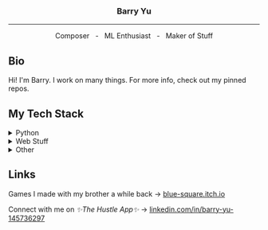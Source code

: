 <h3 align="center"> Barry Yu </h3>

---

<div align="center">Composer&nbsp;&nbsp;&nbsp;-&nbsp;&nbsp;&nbsp;ML Enthusiast&nbsp;&nbsp;&nbsp;-&nbsp;&nbsp;&nbsp;Maker of Stuff</div>
<h2>Bio</h2>
Hi! I'm Barry. I work on many things. For more info, check out my pinned repos.

<h2>My Tech Stack</h2>

<details>
<summary>Python</summary>
<li>Pytorch</li>
<li>Selenium</li>
</details>

<details>
<summary>Web Stuff</summary>
<li>Javascript</li>
<li>React.js</li>
<li>HTML, CSS</li>
<li>Socket.io</li>
</details>

<details>
<summary>Other</summary>
<li>Max/MSP</li>
<li>Processing (Java)</li>
<li>Unity</li>
</details>

<h2>Links</h2>

Games I made with my brother a while back → [blue-square.itch.io](https://blue-square.itch.io/)

Connect with me on <i>✨The Hustle App✨</i> → [linkedin.com/in/barry-yu-145736297](https://www.linkedin.com/in/barry-yu-145736294/)
